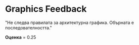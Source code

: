 
# Graphics Feedback #
"Не следва правилата за архитектурна графика.
Обърната е последователността."

**Оценка** = 0.25
